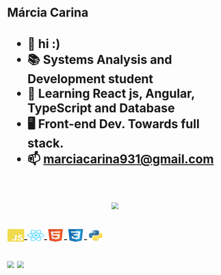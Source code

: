 <h1>Márcia Carina<h1>

- 👋 hi :)
- 📚 Systems Analysis and Development student
- 🌱 Learning React js, Angular, TypeScript and Database
- 🖥 Front-end Dev. Towards full stack.
- 📫 marciacarina931@gmail.com

<!---
mcarina/mcarina is a ✨ special ✨ repository because its `README.md` (this file) appears on your GitHub profile.
You can click the Preview link to take a look at your changes.
--->
<!-- 
<div align="center">
  <a href="https://github.com/mcarina">
  <img height="150px" src="https://github-readme-stats.vercel.app/api?username=mcarina&show_icons=false&theme=default&include_all_commits=true&count_private=true"/> 
</div>            -->

<br>

<div align="center">
  <a href="https://github.com/mcarina">
  <img height="130px" src="https://github-readme-stats.vercel.app/api/top-langs/?username=mcarina&langs_count=8&langs_count=7&theme=default"/>
</div>

<div style="display: inline_block"><br>
  <img align="center" alt="Rafa-Js" height="30" width="40" src="https://raw.githubusercontent.com/devicons/devicon/master/icons/javascript/javascript-plain.svg">
  <img align="center" alt="Rafa-React" height="30" width="40" src="https://raw.githubusercontent.com/devicons/devicon/master/icons/react/react-original.svg">
  <img align="center" alt="Rafa-HTML" height="30" width="40" src="https://raw.githubusercontent.com/devicons/devicon/master/icons/html5/html5-original.svg">
  <img align="center" alt="Rafa-CSS" height="30" width="40" src="https://raw.githubusercontent.com/devicons/devicon/master/icons/css3/css3-original.svg">
  <img align="center" alt="Rafa-Python" height="30" width="40" src="https://raw.githubusercontent.com/devicons/devicon/master/icons/python/python-original.svg">
</div>


<br>

<div> 
  <a href = "mailto:marciacarina931@gmail.com"><img src="https://img.shields.io/badge/-Gmail-%23333?style=for-the-badge&logo=gmail&logoColor=white" target="_blank"></a>
  <a href="https://www.linkedin.com/in/márcia-carina-bb623b1ba" target="_blank"><img src="https://img.shields.io/badge/-LinkedIn-%230077B5?style=for-the-badge&logo=linkedin&logoColor=white" target="_blank"></a> 
 
</div>
